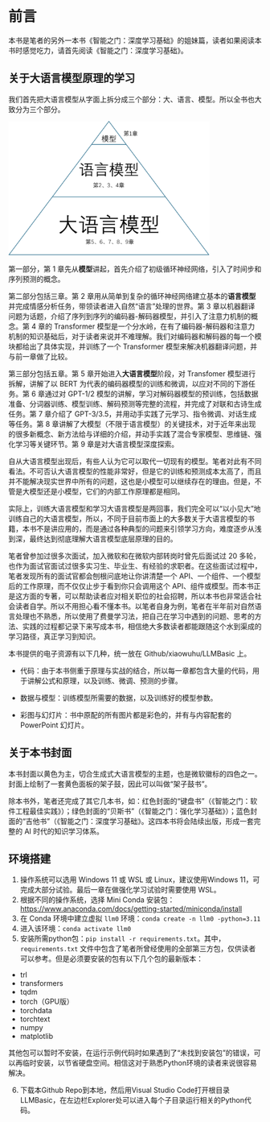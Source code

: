 
# 前言

本书是笔者的另外一本书《智能之门：深度学习基础》的姐妹篇，读者如果阅读本书时感觉吃力，请首先阅读《智能之门：深度学习基础》。

## 关于大语言模型原理的学习

我们首先把大语言模型从字面上拆分成三个部分：大、语言、模型。所以全书也大致分为三个部分。

<img src="./第0章 前言/img/llm.png" width=400>

第一部分，第 1 章先从**模型**讲起，首先介绍了初级循环神经网络，引入了时间步和序列预测的概念。

第二部分包括三章。第 2 章用从简单到复杂的循环神经网络建立基本的**语言模型**并完成情感分析任务，带领读者进入自然“语言”处理的世界。第 3 章以机器翻译问题为话题，介绍了序列到序列的编码器-解码器模型，并引入了注意力机制的概念。第 4 章的 Transformer 模型是一个分水岭，在有了编码器-解码器和注意力机制的知识基础后，对于读者来说并不难理解。我们对编码器和解码器的每一个模块都给出了具体实现，并训练了一个 Transformer 模型来解决机器翻译问题，并与前一章做了比较。

第三部分包括五章。第 5 章开始进入**大语言模型**阶段，对 Transfomer 模型进行拆解，讲解了以 BERT 为代表的编码器模型的训练和微调，以应对不同的下游任务。第 6 章通过对 GPT-1/2 模型的讲解，学习对解码器模型的预训练，包括数据准备、分词器训练、模型训练、解码预测等完整的流程，并完成了对联和古诗生成任务。第 7 章介绍了 GPT-3/3.5，并用动手实践了元学习、指令微调、对话生成等任务。第 8 章讲解了大模型（不限于语言模型）的关键技术，对于近年来出现的很多新概念、新方法给与详细的介绍，并动手实践了混合专家模型、思维链、强化学习等关键环节。第 9 章是对大语言模型深度探索。

自从大语言模型出现后，有些人认为它可以取代一切现有的模型。笔者对此有不同看法。不可否认大语言模型的性能非常好，但是它的训练和预测成本太高了，而且并不能解决现实世界中所有的问题，这也是小模型可以继续存在的理由。但是，不管是大模型还是小模型，它们的内部工作原理都是相同。

实际上，训练大语言模型和学习大语言模型是两回事，我们完全可以“以小见大”地训练自己的大语言模型，所以，不同于目前市面上的大多数关于大语言模型的书籍，本书不是讲应用的，而是通过各种典型的问题来引领学习方向，难度逐步从浅到深，最终达到彻底理解大语言模型底层原理的目的。

笔者曾参加过很多次面试，加入微软和在微软内部转岗时曾先后面试过 20 多轮，也作为面试官面试过很多实习生、毕业生、有经验的求职者。在这些面试过程中，笔者发现所有的面试官都会刨根问底地让你讲清楚一个 API、一个组件、一个模型后的工作原理，而不仅仅止步于看到你只会调用这个 API、组件或模型。而本书正是这方面的专著，可以帮助读者应对相关职位的社会招聘，所以本书也非常适合社会读者自学。所以不用担心看不懂本书。以笔者自身为例，笔者在半年前对自然语言处理也不熟悉，所以使用了费曼学习法，把自己在学习中遇到的问题、思考的方法、实践的过程都记录下来写成本书，相信绝大多数读者都能跟随这个水到渠成的学习路径，真正学习到知识。

本书提供的电子资源有以下几种，统一放在 Github/xiaowuhu/LLMBasic 上。

- 代码：由于本书侧重于原理与实战的结合，所以每一章都包含大量的代码，用于讲解公式和原理，以及训练、微调、预测的步骤。

- 数据与模型：训练模型所需要的数据，以及训练好的模型参数。

- 彩图与幻灯片：书中原配的所有图片都是彩色的，并有与内容配套的 PowerPoint 幻灯片。

## 关于本书封面

本书封面以黄色为主，切合生成式大语言模型的主题，也是微软徽标的四色之一。封面上绘制了一套黄色面板的架子鼓，因此可以叫做“架子鼓书”。

除本书外，笔者还完成了其它几本书，如：红色封面的“键盘书”（《智能之门：软件工程最佳实践》）；绿色封面的“贝斯书”（《智能之门：强化学习基础》）；蓝色封面的“吉他书”（《智能之门：深度学习基础》。这四本书将会陆续出版，形成一套完整的 AI 时代的知识学习体系。

## 环境搭建

1. 操作系统可以选用 Windows 11 或 WSL 或 Linux，建议使用Windows 11，可完成大部分试验。最后一章在做强化学习试验时需要使用 WSL。
2. 根据不同的操作系统，选择 Mini Conda 安装包：https://www.anaconda.com/docs/getting-started/miniconda/install
3. 在 Conda 环境中建立虚拟 `llm0` 环境：`conda create -n llm0 -python=3.11`
4. 进入该环境：`conda activate llm0` 
5. 安装所需python包：`pip install -r requirements.txt`。其中，`requirements.txt` 文件中包含了笔者所曾经使用的全部第三方包，仅供读者可以参考。但是必须要安装的包有以下几个包的最新版本：

- trl
- transformers
- tqdm
- torch（GPU版）
- torchdata
- torchtext
- numpy
- matplotlib

其他包可以暂时不安装，在运行示例代码时如果遇到了“未找到安装包”的错误，可以再临时安装，以节省硬盘空间。相信这对于熟悉Python环境的读者来说很容易解决。

6. 下载本Github Repo到本地，然后用Visual Studio Code打开根目录LLMBasic，在左边栏Explorer处可以进入每个子目录运行相关的Python代码。
